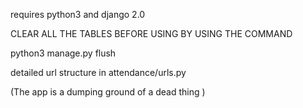 requires python3 and django 2.0



CLEAR ALL THE TABLES BEFORE USING BY USING THE COMMAND

python3 manage.py flush


detailed url structure in attendance/urls.py

(The app is a dumping ground of a dead thing )





